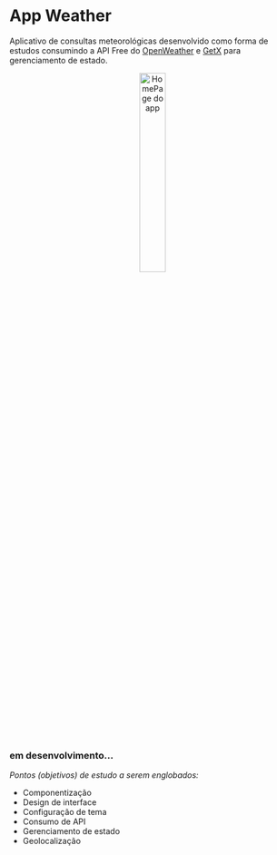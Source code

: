# App Weather
Aplicativo de consultas meteorológicas desenvolvido como forma de estudos consumindo a API Free do [OpenWeather](https://openweathermap.org/api) e [GetX](https://pub.dev/documentation/get/latest/) para gerenciamento de estado.

<p align="center">
  <img src="https://i.imgur.com/yEBR4fu.jpg" alt="HomePage do app" style="width:30%;"/>
 </p>

### em desenvolvimento...

*Pontos  (objetivos) de estudo a serem englobados:*

 - Componentização
 - Design de interface
 - Configuração de tema
 - Consumo de API
 - Gerenciamento de estado
 - Geolocalização

